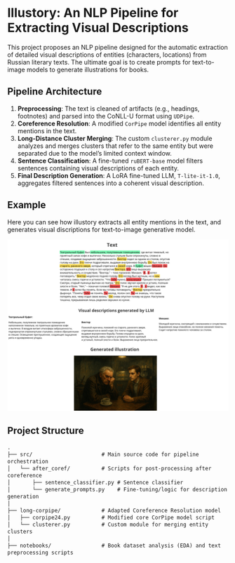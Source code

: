 # Illustory: An NLP Pipeline for Extracting Visual Descriptions

This project proposes an NLP pipeline designed for the automatic extraction of detailed visual descriptions of entities (characters, locations) from Russian literary texts. The ultimate goal is to create prompts for text-to-image models to generate illustrations for books.

## Pipeline Architecture

1. **Preprocessing**: The text is cleaned of artifacts (e.g., headings, footnotes) and parsed into the CoNLL-U format using `UDPipe`.  
2. **Coreference Resolution**: A modified `CorPipe` model identifies all entity mentions in the text.  
3. **Long-Distance Cluster Merging**: The custom `clusterer.py` module analyzes and merges clusters that refer to the same entity but were separated due to the model’s limited context window.  
4. **Sentence Classification**: A fine-tuned `ruBERT-base` model filters sentences containing visual descriptions of each entity.  
5. **Final Description Generation**: A LoRA fine-tuned LLM, `T-lite-it-1.0`, aggregates filtered sentences into a coherent visual description.

## Example

Here you can see how illustory extracts all entity mentions in the text, and generates visual discriptions for text-to-image generative model.

![example](images/example.jpg)

[//]: # (## Installation and Usage)

[//]: # ()
[//]: # (1. **Install dependencies:**)

[//]: # (    ```bash)

[//]: # (    pip install -r requirements.txt)

[//]: # (    ```)

[//]: # ()
[//]: # (2. **Download necessary models:**)

[//]: # (    ```bash)

[//]: # (    bash scripts/udpipe_setup.sh)

[//]: # (    ```)

[//]: # (   )
[//]: # (3. **Run the pipeline:**)

[//]: # (    ```bash)

[//]: # (    ```)

## Project Structure

```
.
├── src/                      # Main source code for pipeline orchestration
│   └── after_coref/          # Scripts for post-processing after coreference
│       ├── sentence_classifier.py # Sentence classifier
│       └── generate_prompts.py    # Fine-tuning/logic for description generation
│
├── long-corpipe/             # Adapted Coreference Resolution model
│   ├── corpipe24.py          # Modified core CorPipe model script
│   └── clusterer.py          # Custom module for merging entity clusters
│
├── notebooks/                # Book dataset analysis (EDA) and text preprocessing scripts
```